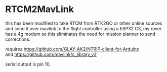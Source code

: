 ﻿# RTCM2MavLink

this has been modified to take RTCM from RTK2GO or other online sources and send it over mavlink to the flight controller using a ESP32 C3, my rover has a 4g modem so this eliminates the need for mission planner to send corrections. 

requires https://github.com/GLAY-AK2/NTRIP-client-for-Arduino     
and https://github.com/mavlink/c_library_v2      

serial output is pin 10.
